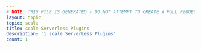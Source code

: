 ```yaml
---
# NOTE: THIS FILE IS GENERATED - DO NOT ATTEMPT TO CREATE A PULL REQUEST TO UPDATE THE DATA. 
layout: topic
topic: scale
title: scale Serverless Plugins
description: '1 scale ServerLess Plugins'
count: 1
---
```

